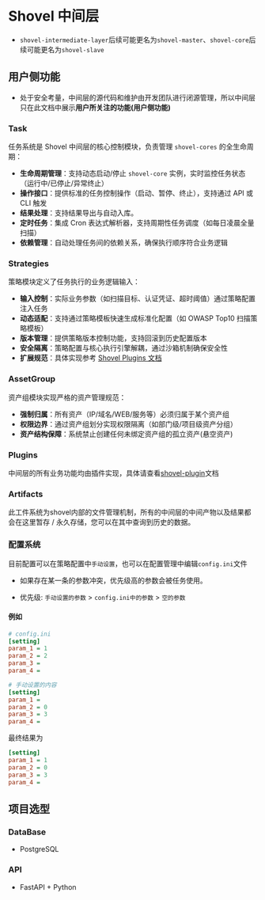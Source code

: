 # Shovel 中间层

- `shovel-intermediate-layer`后续可能更名为`shovel-master`、`shovel-core`后续可能更名为`shovel-slave`

## 用户侧功能

- 处于安全考量，中间层的源代码和维护由开发团队进行闭源管理，所以中间层只在此文档中展示**用户所关注的功能(用户侧功能)**

### Task

任务系统是 Shovel 中间层的核心控制模块，负责管理 `shovel-cores` 的全生命周期：

- **生命周期管理**：支持动态启动/停止 `shovel-core` 实例，实时监控任务状态（运行中/已停止/异常终止）
- **操作接口**：提供标准的任务控制操作（启动、暂停、终止），支持通过 API 或 CLI 触发
- **结果处理**：支持结果导出与自动入库。
- **定时任务**：集成 Cron 表达式解析器，支持周期性任务调度（如每日凌晨全量扫描）
- **依赖管理**：自动处理任务间的依赖关系，确保执行顺序符合业务逻辑

### Strategies

策略模块定义了任务执行的业务逻辑输入：

- **输入控制**：实际业务参数（如扫描目标、认证凭证、超时阈值）通过策略配置注入任务
- **动态适配**：支持通过策略模板快速生成标准化配置（如 OWASP Top10 扫描策略模板）
- **版本管理**：提供策略版本控制功能，支持回滚到历史配置版本
- **安全隔离**：策略配置与核心执行引擎解耦，通过沙箱机制确保安全性
- **扩展规范**：具体实现参考 [Shovel Plugins 文档](docs/shovel-plugins.md)

### AssetGroup

资产组模块实现严格的资产管理规范：

- **强制归属**：所有资产（IP/域名/WEB/服务等）必须归属于某个资产组
- **权限边界**：通过资产组划分实现权限隔离（如部门级/项目级资产分组）
- **资产结构保障**：系统禁止创建任何未绑定资产组的孤立资产(悬空资产)

### Plugins

中间层的所有业务功能均由插件实现，具体请查看[shovel-plugin](docs/shovel-plugins.md)文档

### Artifacts

此工件系统为shovel内部的文件管理机制，所有的中间层的中间产物以及结果都会在这里暂存 / 永久存储，您可以在其中查询到历史的数据。

### 配置系统

目前配置可以在策略配置中`手动设置`，也可以在配置管理中编辑`config.ini`文件

* 如果存在某一条的参数冲突，优先级高的参数会被任务使用。

* 优先级: `手动设置的参数` > `config.ini中的参数` > `空的参数`

#### 例如
```ini
# config.ini
[setting]
param_1 = 1
param_2 = 2
param_3 = 
param_4 = 
```

```ini
# 手动设置的内容
[setting]
param_1 = 
param_2 = 0
param_3 = 3
param_4 = 
```
最终结果为
```ini
[setting]
param_1 = 1
param_2 = 0
param_3 = 3
param_4 = 
```


## 项目选型

### DataBase

- PostgreSQL

### API

- FastAPI + Python
